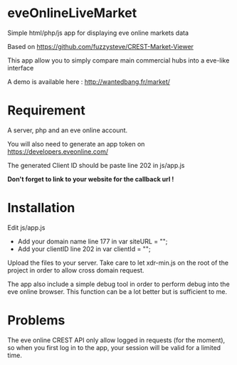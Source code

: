 # eveOnlineLiveMarket
Simple html/php/js app for displaying eve online markets data

Based on https://github.com/fuzzysteve/CREST-Market-Viewer

This app allow you to simply compare main commercial hubs into a eve-like interface

A demo is available here : http://wantedbang.fr/market/

# Requirement

A server, php and an eve online account.

You will also need to generate an app token on https://developers.eveonline.com/

The generated Client ID should be paste line 202 in js/app.js

**Don't forget to link to your website for the callback url !**


# Installation

Edit js/app.js
* Add your domain name line 177 in var siteURL = "";
* Add your clientID line 202 in var clientId = "";

Upload the files to your server. Take care to let xdr-min.js on the root of the project in order to allow cross domain request.

The app also include a simple debug tool in order to perform debug into the eve online browser. This function can be a lot better but is sufficient to me.


# Problems

The eve online CREST API only allow logged in requests (for the moment), so when you first log in to the app, your session will be valid for a limited time.
